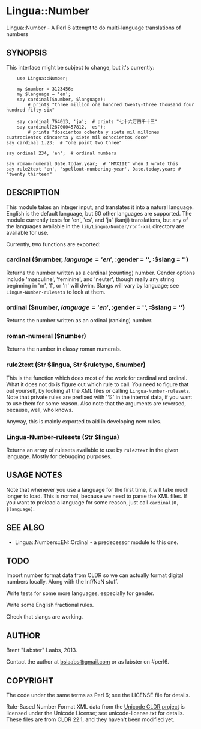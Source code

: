 Lingua::Number
================

Lingua::Number - A Perl 6 attempt to do multi-language translations of numbers

## SYNOPSIS

This interface might be subject to change, but it's currently:

        use Lingua::Number;
        
        my $number = 3123456;
        my $language = 'en';
        say cardinal($number, $language);
        	# prints "three million one hundred twenty-three thousand four hundred fifty-six"

        say cardinal 764013, 'ja';	# prints "七十六万四千十三"
        say cardinal(287000457812, 'es');
        	# prints "doscientos ochenta y siete mil millones cuatrocientos cincuenta y siete mil ochocientos doce"
	say cardinal 1.23;	# "one point two three"
	
	say ordinal 234, 'en';	# ordinal numbers

	say roman-numeral Date.today.year;	# "MMXIII" when I wrote this
	say rule2text 'en', 'spellout-numbering-year', Date.today.year; # "twenty thirteen"


## DESCRIPTION

This module takes an integer input, and translates it into a natural language.  English is the default language, but 60 other languages are supported.  The module currently tests for 'en', 'es', and 'ja' (kanji) translations, but any of the languages available in the `lib/Lingua/Number/rbnf-xml` directory are available for use.

Currently, two functions are exported:

### cardinal ($number, $language = 'en', :$gender = '', :$slang = '')

Returns the number written as a cardinal (counting) number.  Gender options include 'masculine', 'feminine', and 'neuter', though really any string beginning in 'm', 'f', or 'n' will dwim.  Slangs will vary by language; see `Lingua-Number-rulesets` to look at them.

### ordinal ($number, $language = 'en', :$gender = '', :$slang = '')

Returns the number written as an ordinal (ranking) number.

### roman-numeral ($number)

Returns the number in classy roman numerals.

### rule2text (Str $lingua, Str $ruletype, $number)

This is the function which does most of the work for cardinal and ordinal.  What it does not do is figure out which rule to call.  You need to figure that out yourself, by looking at the XML files or calling `Lingua-Number-rulesets`.  Note that private rules are prefixed with '%' in the internal data, if you want to use them for some reason.  Also note that the arguments are reversed, because, well, who knows.

Anyway, this is mainly exported to aid in developing new rules.

### Lingua-Number-rulesets (Str $lingua)

Returns an array of rulesets available to use by `rule2text` in the given language.  Mostly for debugging purposes.

## USAGE NOTES

Note that whenever you use a language for the first time, it will take much longer to load.  This is normal, because we need to parse the XML files.  If you want to preload a language for some reason, just call `cardinal(0, $language)`.

## SEE ALSO

* Lingua::Numbers::EN::Ordinal - a predecessor module to this one.

## TODO

Import number format data from CLDR so we can actually format digital numbers locally.  Along with the Inf/NaN stuff.

Write tests for some more languages, especially for gender.

Write some English fractional rules.

Check that slangs are working.

## AUTHOR

Brent "Labster" Laabs, 2013.

Contact the author at bslaabs@gmail.com or as labster on #perl6.

## COPYRIGHT

The code under the same terms as Perl 6; see the LICENSE file for details.

Rule-Based Number Format XML data from the [Unicode CLDR project](http://cldr.unicode.org/) is licensed under the Unicode License; see unicode-license.txt for details.  These files are from CLDR 22.1, and they haven't been modified yet.


